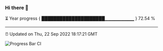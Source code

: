 ### Hi there 👋

⏳ Year progress { █████████████████████▁▁▁▁▁▁▁▁▁ } 72.54 %

---

⏰ Updated on Thu, 22 Sep 2022 18:17:21 GMT

![Progress Bar CI](https://github.com/liununu/liununu/workflows/Progress%20Bar%20CI/badge.svg)
